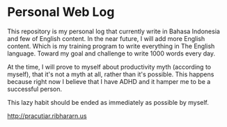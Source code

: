 # Personal Web Log

This repository is my personal log that currently write in Bahasa Indonesia and few of English content. In the near future, I will add more English content. Which is my training program to write everything in The English language. Toward my goal and challenge to write 1000 words every day.

At the time, I will prove to myself about productivity myth (according to myself), that it's not a myth at all, rather than it's possible. This happens because right now I believe that I have ADHD and it hamper me to be a successful person.

This lazy habit should be ended as immediately as possible by myself.

http://pracutiar.ribhararn.us